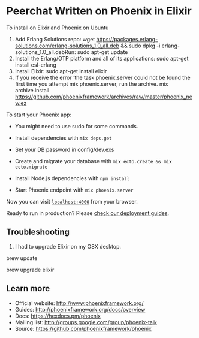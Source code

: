 # Peerchat Written on Phoenix in Elixir

To install on Elixir and Phoenix on Ubuntu

1. Add Erlang Solutions repo: wget https://packages.erlang-solutions.com/erlang-solutions_1.0_all.deb && sudo dpkg -i erlang-solutions_1.0_all.debRun: sudo apt-get update 
2. Install the Erlang/OTP platform and all of its applications: sudo apt-get install esl-erlang 
3. Install Elixir: sudo apt-get install elixir 
4. If you receive the error ‘the task phoenix.server could not be found the first time you attempt mix phoenix.server, run the archive. mix archive.install https://github.com/phoenixframework/archives/raw/master/phoenix_new.ez




To start your Phoenix app:

  * You might need to use sudo for some commands.

  * Install dependencies with `mix deps.get`
  * Set your DB password in config/dev.exs
  * Create and migrate your database with `mix ecto.create && mix ecto.migrate`
  * Install Node.js dependencies with `npm install`
  * Start Phoenix endpoint with `mix phoenix.server`

Now you can visit [`localhost:4000`](http://localhost:4000) from your browser.

Ready to run in production? Please [check our deployment guides](http://www.phoenixframework.org/docs/deployment).

## Troubleshooting

1. I had to upgrade Elixir on my OSX desktop.

brew update

brew upgrade elixir

## Learn more

  * Official website: http://www.phoenixframework.org/
  * Guides: http://phoenixframework.org/docs/overview
  * Docs: https://hexdocs.pm/phoenix
  * Mailing list: http://groups.google.com/group/phoenix-talk
  * Source: https://github.com/phoenixframework/phoenix
